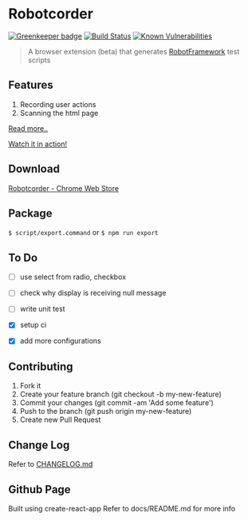 # Robotcorder

[![Greenkeeper badge](https://badges.greenkeeper.io/sohwendy/Robotcorder.svg)](https://greenkeeper.io/)
[![Build Status](https://travis-ci.org/sohwendy/Robotcorder.svg?branch=master)](https://travis-ci.org/sohwendy/Robotcorder)
[![Known Vulnerabilities](https://snyk.io/test/github/sohwendy/robotcorder/badge.svg?targetFile=package.json)](https://snyk.io/test/github/sohwendy/robotcorder?targetFile=package.json)

> A browser extension (beta) that generates [RobotFramework](http://robotframework.org/) test scripts

## Features

1. Recording user actions
2. Scanning the html page

[Read more..](http://bit.ly/robotcorder-blog)

[Watch it in action!](http://bit.ly/robotcorder-video)


## Download
[Robotcorder - Chrome Web Store](https://chrome.google.com/webstore/detail/robotcorder/ifiilbfgcemdapeibjfohnfpfmfblmpd)


## Package
``` $ script/export.command ```
or
``` $ npm run export ```

## To Do
- [ ] use select from radio, checkbox
- [ ] check why display is receiving null message
- [ ] write unit test
- [X] setup ci
- [X] add more configurations


## Contributing
1. Fork it
2. Create your feature branch (git checkout -b my-new-feature)
3. Commit your changes (git commit -am 'Add some feature')
4. Push to the branch (git push origin my-new-feature)
5. Create new Pull Request

## Change Log
Refer to [CHANGELOG.md](http://bit.ly/robotcorder-changelog)


## Github Page
Built using create-react-app
Refer to docs/README.md for more info
